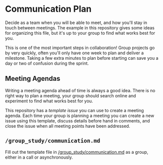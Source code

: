 # Communication Plan

Decide as a team when you will be able to meet, and how you'll stay in touch
between meetings. The example in this repository gives some ideas for organizing
this file, but it's up to your group to find what works best for you.

This is one of the most important steps in collaboration! Group projects go by very
quickly, often you'll only have one week to plan and deliver a milestone.
Taking a few extra minutes to plan before starting can save you a day or two of confusion during the sprint.

## Meeting Agendas

Writing a meeting agenda ahead of time is always a good idea. There is no right way to plan a meeting, your group should search online and experiment to find what works best for you.

This repository has a _template issue_ you can use to create a meeting agenda. Each time your group is planning a meeting you can create a new issue using this template, discuss details before hand in comments, and close the issue when all meeting points have been addressed.

## `/group_study/communication.md`

Fill out the template file in [/group_study/communication.md](../communication.md) as a group, either in a call or asynchronously.
